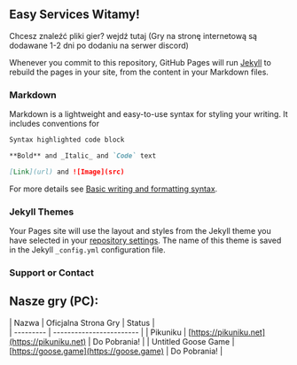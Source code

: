## Easy Services Witamy!

Chcesz znaleźć pliki gier? wejdź tutaj (Gry na stronę internetową są dodawane 1-2 dni po dodaniu na serwer discord)

Whenever you commit to this repository, GitHub Pages will run [Jekyll](https://jekyllrb.com/) to rebuild the pages in your site, from the content in your Markdown files.

### Markdown

Markdown is a lightweight and easy-to-use syntax for styling your writing. It includes conventions for

```markdown
Syntax highlighted code block

**Bold** and _Italic_ and `Code` text

[Link](url) and ![Image](src)
```

For more details see [Basic writing and formatting syntax](https://docs.github.com/en/github/writing-on-github/getting-started-with-writing-and-formatting-on-github/basic-writing-and-formatting-syntax).

### Jekyll Themes

Your Pages site will use the layout and styles from the Jekyll theme you have selected in your [repository settings](https://github.com/EasyServices132/easyservices-site/settings/pages). The name of this theme is saved in the Jekyll `_config.yml` configuration file.

### Support or Contact

## Nasze gry (PC):

| Nazwa     | Oficjalna Strona Gry     | Status     |   
| --------- | ------------------------ |
| Pikuniku  | [https://pikuniku.net](https://pikuniku.net)   | Do Pobrania!  |
| Untitled Goose Game  | [https://goose.game](https://goose.game)     | Do Pobrania!  |
